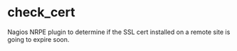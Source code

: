 # check_cert
Nagios NRPE plugin to determine if the SSL cert installed on a remote site is going to expire soon.
